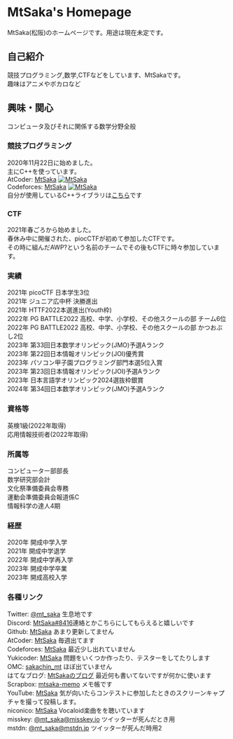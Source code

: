 # MtSaka's Homepage
MtSaka(松阪)のホームページです。用途は現在未定です。
## 自己紹介

競技プログラミング,数学,CTFなどをしています、MtSakaです。<br>
趣味はアニメやボカロなど<br>

## 興味・関心
コンピュータ及びそれに関係する数学分野全般<br>

### 競技プログラミング

2020年11月22日に始めました。<br>
主にC++を使っています。<br>
AtCoder: [MtSaka](https://atcoder.jp/users/MtSaka) [![MtSaka](https://img.shields.io/endpoint?url=https%3A%2F%2Fatcoder-badges.now.sh%2Fapi%2Fatcoder%2Fjson%2FMtSaka)](https://atcoder.jp/users/MtSaka)<br>
Codeforces: [MtSaka](https://codeforces.com/profile/MtSaka) [![MtSaka](https://img.shields.io/endpoint?url=https%3A%2F%2Fatcoder-badges.now.sh%2Fapi%2Fcodeforces%2Fjson%2FMtSaka)](https://codeforces.com/profile/MtSaka)<br>
自分が使用しているC++ライブラリは[こちら](https://mtsaka.github.io/library/)です<br>


### CTF

2021年春ごろから始めました。<br>
春休み中に開催された、piocCTFが初めて参加したCTFです。<br>
その時に組んだAWP?という名前のチームでその後もCTFに時々参加しています。<br>

### 実績

2021年 picoCTF 日本学生3位<br>
2021年 ジュニア広中杯 決勝進出<br>
2021年 HTTF2022本選進出(Youth枠)<br>
2022年 PG BATTLE2022 高校、中学、小学校、その他スクールの部 チーム6位<br>
2022年 PG BATTLE2022 高校、中学、小学校、その他スクールの部 かつおぶし2位<br>
2023年 第33回日本数学オリンピック(JMO)予選Aランク<br>
2023年 第22回日本情報オリンピック(JOI)優秀賞<br>
2023年 パソコン甲子園プログラミング部門本選5位入賞<br>
2023年 第23回日本情報オリンピック(JOI)予選Aランク<br>
2023年 日本言語学オリンピック2024選抜枠銀賞<br>
2024年 第34回日本数学オリンピック(JMO)予選Aランク<br>


### 資格等
英検1級(2022年取得)<br>
応用情報技術者(2022年取得)<br>

### 所属等
コンピューター部部長<br>
数学研究部会計<br>
文化祭準備委員会専務<br>
運動会準備委員会報道係C<br>
情報科学の達人4期<br>

### 経歴
2020年 開成中学入学<br>
2021年 開成中学退学<br>
2022年 開成中学再入学<br>
2023年 開成中学卒業<br>
2023年 開成高校入学<br>

### 各種リンク

Twitter: [@mt_saka](https://twitter.com/mt_saka) 生息地です<br>
Discord: [MtSaka#8416](https://discordapp.com/users/785139839551930368)連絡とかこちらにしてもらえると嬉しいです<br>
Github: [MtSaka](https://github.com/MtSaka) あまり更新してません<br>
AtCoder: [MtSaka](https://atcoder.jp/users/MtSaka) 毎週出てます<br>
Codeforces: [MtSaka](https://codeforces.com/profile/MtSaka) 最近少し出れていません<br>
Yukicoder: [MtSaka](https://yukicoder.me/users/17490) 問題をいくつか作ったり、テスターをしてたりします<br>
OMC: [sakachin_mt](https://onlinemathcontest.com/users/sakachin_mt) ほぼ出ていません<br>
はてなブログ: [MtSakaのブログ](https://mt-saka.hatenablog.com/) 最近何も書いてないですが何かに使います<br>
Scrapbox: [mtsaka-memo](https://scrapbox.io/mtsaka-memo/) メモ帳です<br>
YouTube: [MtSaka](https://www.youtube.com/@mt_saka) 気が向いたらコンテストに参加したときのスクリーンキャプチャを撮って投稿します。<br>
niconico: [MtSaka](https://www.nicovideo.jp/user/122111923) Vocaloid楽曲をを聴いています<br>
misskey: [@mt_saka@misskey.io](https://misskey.io/@mt_saka) ツイッターが死んだとき用<br>
mstdn: [@mt_saka@mstdn.jp](https://mstdn.jp/web/@mt_saka) ツイッターが死んだ時用2<br>